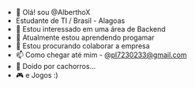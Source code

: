 - 👋 Olá! sou @AlberthoX
- Estudante de TI / Brasil - Alagoas
- 👀 Estou interessado em uma área de Backend
- 🌱 Atualmente estou aprendendo progamar
- 💞️ Estou procurando colaborar a empresa
- 📫 Como chegar até mim - @pl7230233@gmail.com
- 🐶 Doido por cachorros...
- 🎮 e Jogos :)
